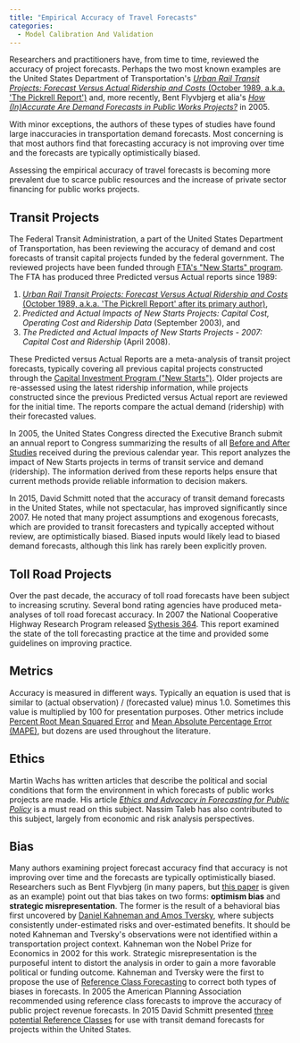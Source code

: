 ```yaml
---
title: "Empirical Accuracy of Travel Forecasts"
categories:
  - Model Calibration And Validation
---
```


Researchers and practitioners have, from time to time, reviewed the accuracy of project forecasts. Perhaps the two most known examples are the United States Department of Transportation's [*Urban Rail Transit Projects: Forecast Versus Actual Ridership and Costs* (October 1989, a.k.a. 'The Pickrell Report')](https://rosap.ntl.bts.gov/view/dot/698/dot_698_DS1.pdf) and, more recently, Bent Flyvbjerg et alia's [*How (In)Accurate Are Demand Forecasts in Public Works Projects?*](https://arxiv.org/pdf/1303.6654) in 2005.

With minor exceptions, the authors of these types of studies have found large inaccuracies in transportation demand forecasts. Most concerning is that most authors find that forecasting accuracy is not improving over time and the forecasts are typically optimistically biased.

Assessing the empirical accuracy of travel forecasts is becoming more prevalent due to scarce public resources and the increase of private sector financing for public works projects.

## Transit Projects

The Federal Transit Administration, a part of the United States Department of Transportation, has been reviewing the accuracy of demand and cost forecasts of transit capital projects funded by the federal government. The reviewed projects have been funded through [FTA's "New Starts" program](New_Starts). The FTA has produced three Predicted versus Actual reports since 1989:

1.  [*Urban Rail Transit Projects: Forecast Versus Actual Ridership and Costs* (October 1989, a.k.a. 'The Pickrell Report' after its primary author)](https://rosap.ntl.bts.gov/view/dot/698/dot_698_DS1.pdf),
2.  *Predicted and Actual Impacts of New Starts Projects: Capital Cost, Operating Cost and Ridership Data* (September 2003), and
3.  *The Predicted and Actual Impacts of New Starts Projects - 2007: Capital Cost and Ridership* (April 2008).

These Predicted versus Actual Reports are a meta-analysis of transit project forecasts, typically covering all previous capital projects constructed through the [Capital Investment Program ("New Starts")](New_Starts). Older projects are re-assessed using the latest ridership information, while projects constructed since the previous Predicted versus Actual report are reviewed for the initial time. The reports compare the actual demand (ridership) with their forecasted values.

In 2005, the United States Congress directed the Executive Branch submit an annual report to Congress summarizing the results of all [Before and After Studies](https://www.transit.dot.gov/funding/grant-programs/capital-investments/guidance-before-and-after-studies-new-starts-projects) received during the previous calendar year. This report analyzes the impact of New Starts projects in terms of transit service and demand (ridership). The information derived from these reports helps ensure that current methods provide reliable information to decision makers.

In 2015, David Schmitt noted that the accuracy of transit demand forecasts in the United States, while not spectacular, has improved significantly since 2007. He noted that many project assumptions and exogenous forecasts, which are provided to transit forecasters and typically accepted without review, are optimistically biased. Biased inputs would likely lead to biased demand forecasts, although this link has rarely been explicitly proven.

## Toll Road Projects

Over the past decade, the accuracy of toll road forecasts have been subject to increasing scrutiny. Several bond rating agencies have produced meta-analyses of toll road forecast accuracy. In 2007 the National Cooperative Highway Research Program released [Sythesis 364](http://onlinepubs.trb.org/onlinepubs/nchrp/nchrp_syn_364.pdf). This report examined the state of the toll forecasting practice at the time and provided some guidelines on improving practice.

## Metrics

Accuracy is measured in different ways. Typically an equation is used that is similar to (actual observation) / (forecasted value) minus 1.0. Sometimes this value is multiplied by 100 for presentation purposes. Other metrics include [Percent Root Mean Squared Error](http://en.wikipedia.org/wiki/Root-mean-square_deviation) and [Mean Absolute Percentage Error (MAPE)](http://en.wikipedia.org/wiki/Mean_absolute_percentage_error), but dozens are used throughout the literature.

## Ethics

Martin Wachs has written articles that describe the political and social conditions that form the environment in which forecasts of public works projects are made. His article [*Ethics and Advocacy in Forecasting for Public Policy*](https://pdfs.semanticscholar.org/5997/61fa16abb75e49fcd2755ccb232231389bbb.pdf) is a must read on this subject. Nassim Taleb has also contributed to this subject, largely from economic and risk analysis perspectives.

## Bias

Many authors examining project forecast accuracy find that accuracy is not improving over time and the forecasts are typically optimistically biased. Researchers such as Bent Flyvbjerg (in many papers, but [this paper](http://arxiv.org/ftp/arxiv/papers/1302/1302.3642.pdf) is given as an example) point out that bias takes on two forms: **optimism bias** and **strategic misrepresentation**. The former is the result of a behavioral bias first uncovered by [Daniel Kahneman and Amos Tversky](http://www.dtic.mil/cgi-bin/GetTRDoc?AD=ADA047747), where subjects consistently under-estimated risks and over-estimated benefits. It should be noted Kahneman and Tversky's observations were not identified within a transportation project context. Kahneman won the Nobel Prize for Economics in 2002 for this work. Strategic misrepresentation is the purposeful intent to distort the analysis in order to gain a more favorable political or funding outcome. Kahneman and Tversky were the first to propose the use of [Reference Class Forecasting](https://en.wikipedia.org/wiki/Reference_class_forecasting) to correct both types of biases in forecasts. In 2005 the American Planning Association recommended using reference class forecasts to improve the accuracy of public project revenue forecasts. In 2015 David Schmitt presented [three potential Reference Classes](https://slideplayer.com/slide/5754409/) for use with transit demand forecasts for projects within the United States.
